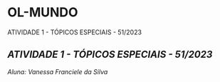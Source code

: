 # OL-MUNDO
ATIVIDADE 1 - TÓPICOS ESPECIAIS - 51/2023

## *ATIVIDADE 1 - TÓPICOS ESPECIAIS - 51/2023*

*Aluna: Vanessa Franciele da Silva*

